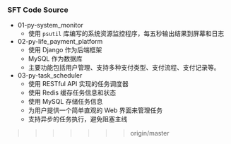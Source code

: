 ### SFT Code Source

- 01-py-system_monitor
  - 使用 `psutil` 库编写的系统资源监控程序，每五秒输出结果到屏幕和日志
- 02-py-life_payment_platform
  - 使用 Django 作为后端框架
  - MySQL 作为数据库
  - 主要功能包括用户管理、支持多种支付类型、支付流程、支付记录等。
- 03-py-task_scheduler
  - 使用 RESTful API 实现的任务调度器
  - 使用 Redis 缓存任务信息和状态
  - 使用 MySQL 存储任务信息
  - 为用户提供一个简单直观的 Web 界面来管理任务
  - 支持异步的任务执行，避免阻塞主线
>>>>>>> origin/master

